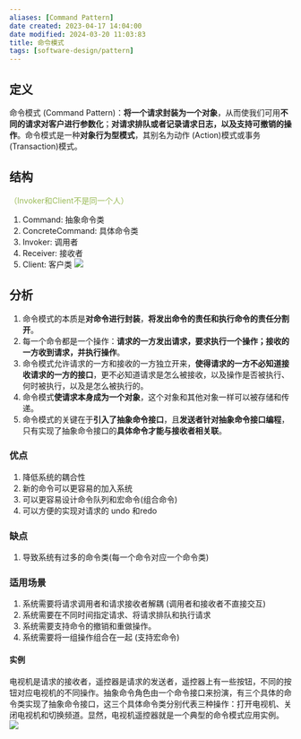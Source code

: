 ```yaml
---
aliases: [Command Pattern]
date created: 2023-04-17 14:04:00
date modified: 2024-03-20 11:03:83
title: 命令模式
tags: [software-design/pattern]
---
```


## 定义
命令模式 (Command Pattern)：**将一个请求封装为一个对象**，从而使我们可用**不同的请求对客户进行参数化**；**对请求排队或者记录请求日志，以及支持可撤销的操作**。命令模式是一种**对象行为型模式**，其别名为动作 (Action)模式或事务 (Transaction)模式。

## 结构
<font color="#9bbb59">（Invoker和Client不是同一个人）</font>
1. Command: 抽象命令类
2. ConcreteCommand: 具体命令类
3. Invoker: 调用者
4. Receiver: 接收者
5. Client: 客户类
![](https://spricoder.oss-cn-shanghai.aliyuncs.com/2021-Software-System-Design/img/lec05/7.png)

## 分析
1. 命令模式的本质是**对命令进行封装**，**将发出命令的责任和执行命令的责任分割开**。
2. 每一个命令都是一个操作：**请求的一方发出请求，要求执行一个操作；接收的一方收到请求，并执行操作**。
3. 命令模式允许请求的一方和接收的一方独立开来，**使得请求的一方不必知道接收请求的一方的接口**，更不必知道请求是怎么被接收，以及操作是否被执行、何时被执行，以及是怎么被执行的。
4. 命令模式**使请求本身成为一个对象**，这个对象和其他对象一样可以被存储和传递。
5. 命令模式的关键在于**引入了抽象命令接口**，且**发送者针对抽象命令接口编程**，只有实现了抽象命令接口的**具体命令才能与接收者相关联**。

### 优点
1.  降低系统的耦合性
2.  新的命令可以更容易的加入系统
3.  可以更容易设计命令队列和宏命令(组合命令)
4.  可以方便的实现对请求的 undo 和redo

### 缺点
1. 导致系统有过多的命令类(每一个命令对应一个命令类)

### 适用场景
1. 系统需要将请求调用者和请求接收者解耦 (调用者和接收者不直接交互)
2. 系统需要在不同时间指定请求、将请求排队和执行请求
3. 系统需要支持命令的撤销和重做操作。
4. 系统需要将一组操作组合在一起 (支持宏命令)

#### 实例
电视机是请求的接收者，遥控器是请求的发送者，遥控器上有一些按钮，不同的按钮对应电视机的不同操作。抽象命令角色由一个命令接口来扮演，有三个具体的命令类实现了抽象命令接口，这三个具体命令类分别代表三种操作：打开电视机、关闭电视机和切换频道。显然，电视机遥控器就是一个典型的命令模式应用实例。
![](https://spricoder.oss-cn-shanghai.aliyuncs.com/2021-Software-System-Design/img/lec05/9.png)